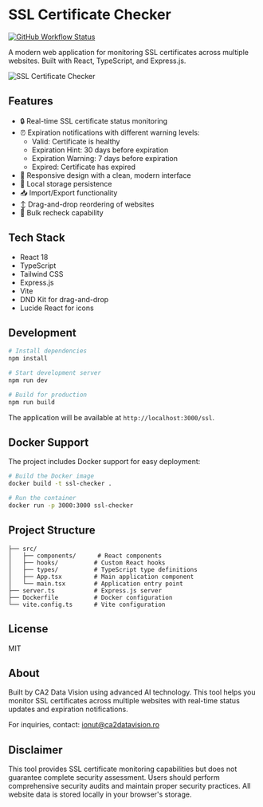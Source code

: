 # SSL Certificate Checker

[![GitHub Workflow Status](https://img.shields.io/github/actions/workflow/status/ca2datavision/ssl-checker/docker.yml?branch=main)](https://github.com/ca2datavision/ssl-checker/actions)

A modern web application for monitoring SSL certificates across multiple websites. Built with React, TypeScript, and Express.js.

![SSL Certificate Checker](https://images.unsplash.com/photo-1614064641938-3bbee52942c7?auto=format&fit=crop&q=80&w=2000&h=600)

## Features

- 🔒 Real-time SSL certificate status monitoring
- ⏰ Expiration notifications with different warning levels:
  - Valid: Certificate is healthy
  - Expiration Hint: 30 days before expiration
  - Expiration Warning: 7 days before expiration
  - Expired: Certificate has expired
- 📱 Responsive design with a clean, modern interface
- 💾 Local storage persistence
- 📥 Import/Export functionality
- ↕️ Drag-and-drop reordering of websites
- 🔄 Bulk recheck capability

## Tech Stack

- React 18
- TypeScript
- Tailwind CSS
- Express.js
- Vite
- DND Kit for drag-and-drop
- Lucide React for icons

## Development

```bash
# Install dependencies
npm install

# Start development server
npm run dev

# Build for production
npm run build
```

The application will be available at `http://localhost:3000/ssl`.

## Docker Support

The project includes Docker support for easy deployment:

```bash
# Build the Docker image
docker build -t ssl-checker .

# Run the container
docker run -p 3000:3000 ssl-checker
```

## Project Structure

```
├── src/
│   ├── components/      # React components
│   ├── hooks/          # Custom React hooks
│   ├── types/          # TypeScript type definitions
│   ├── App.tsx         # Main application component
│   └── main.tsx        # Application entry point
├── server.ts           # Express.js server
├── Dockerfile          # Docker configuration
└── vite.config.ts      # Vite configuration
```

## License

MIT

## About

Built by CA2 Data Vision using advanced AI technology. This tool helps you monitor SSL certificates across multiple websites with real-time status updates and expiration notifications.

For inquiries, contact: ionut@ca2datavision.ro

## Disclaimer

This tool provides SSL certificate monitoring capabilities but does not guarantee complete security assessment. Users should perform comprehensive security audits and maintain proper security practices. All website data is stored locally in your browser's storage.